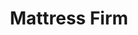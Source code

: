 ---
title: "Mattress Firm"
url: /portland/mattress-firm-northeast-cascades-parkway-2/
shop: Betten
---